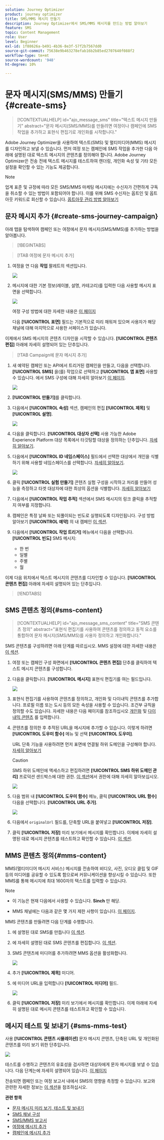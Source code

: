 ```yaml
---
solution: Journey Optimizer
product: journey optimizer
title: SMS/MMS 메시지 만들기
description: Journey Optimizer에서 SMS/MMS 메시지를 만드는 방법 알아보기
feature: SMS
topic: Content Management
role: User
level: Beginner
exl-id: 1f88626a-b491-4b36-8e3f-57f2b7567dd0
source-git-commit: 75638e9b463278efab16b2b85ed2707640f088f2
workflow-type: tm+mt
source-wordcount: '948'
ht-degree: 10%

---
```


# 문자 메시지(SMS/MMS) 만들기 {#create-sms}

>[!CONTEXTUALHELP]
>id="ajo_message_sms"
>title="텍스트 메시지 만들기"
>abstract="문자 메시지(SMS/MMS)를 만들려면 여정이나 캠페인에 SMS 작업을 추가하고 표현식 편집기로 개인화를 시작합니다."

Adobe Journey Optimizer을 사용하여 텍스트(SMS) 및 멀티미디어(MMS) 메시지를 디자인하고 보낼 수 있습니다. 먼저 여정 또는 캠페인에 SMS 작업을 추가한 다음 아래에 설명된 대로 텍스트 메시지의 콘텐츠를 정의해야 합니다. Adobe Journey Optimizer은 전송 전에 텍스트 메시지를 테스트하여 렌더링, 개인화 속성 및 기타 모든 설정을 확인할 수 있는 기능도 제공합니다.

>[!NOTE]
>
>업계 표준 및 규정에 따라 모든 SMS/MMS 마케팅 메시지에는 수신자가 간편하게 구독을 취소할 수 있는 방법이 포함되어야 합니다. 이를 위해 SMS 수신자는 옵트인 및 옵트아웃 키워드로 회신할 수 있습니다. [옵트아웃 관리 방법 알아보기](../privacy/opt-out.md#sms-opt-out-management-sms-opt-out-management)


## 문자 메시지 추가 {#create-sms-journey-campaign}

아래 탭을 탐색하여 캠페인 또는 여정에서 문자 메시지(SMS/MMS)를 추가하는 방법을 알아봅니다.

>[!BEGINTABS]

>[!TAB 여정에 문자 메시지 추가]

1. 여정을 연 다음 **작업** 팔레트의 섹션입니다.

   ![](assets/sms_create_1.png)

1. 메시지에 대한 기본 정보(레이블, 설명, 카테고리)를 입력한 다음 사용할 메시지 표면을 선택합니다.

   ![](assets/sms_create_2.png)

   여정 구성 방법에 대한 자세한 내용은 [이 페이지](../building-journeys/journey-gs.md)

   다음 **[!UICONTROL 표면]** 필드는 기본적으로 미리 채워져 있으며 사용자가 해당 채널에 대해 마지막으로 사용한 서페이스가 있습니다.

이제에서 SMS 메시지의 콘텐츠 디자인을 시작할 수 있습니다. **[!UICONTROL 콘텐츠 편집]** 아래에 자세히 설명되어 있는 단추입니다.

>[!TAB Campaign에 문자 메시지 추가]

1. 새 예약된 캠페인 또는 API에서 트리거된 캠페인을 만들고, 다음을 선택합니다. **[!UICONTROL SMS]** 을(를) 작업으로 선택하고 **[!UICONTROL 앱 표면]** 사용할 수 있습니다. 에서 SMS 구성에 대해 자세히 알아보기 [이 페이지](sms-configuration.md).

   ![](assets/sms_create_3.png)

1. **[!UICONTROL 만들기]**&#x200B;를 클릭합니다.

1. 다음에서 **[!UICONTROL 속성]** 섹션, 캠페인의 편집 **[!UICONTROL 제목]** 및 **[!UICONTROL 설명]**.

   ![](assets/sms_create_4.png)

1. 다음을 클릭합니다. **[!UICONTROL 대상자 선택]** 사용 가능한 Adobe Experience Platform 대상 목록에서 타깃팅할 대상을 정의하는 단추입니다. [자세히 알아보기](../audience/about-audiences.md).

1. 다음에서 **[!UICONTROL ID 네임스페이스]** 필드에서 선택한 대상에서 개인을 식별하기 위해 사용할 네임스페이스를 선택합니다. [자세히 알아보기](../event/about-creating.md#select-the-namespace).

   ![](assets/sms_create_5.png)

1. 클릭 **[!UICONTROL 실험 만들기]** 콘텐츠 실험 구성을 시작하고 처리를 만들어 성능을 측정하고 타겟 대상자에 대한 최상의 옵션을 식별합니다. [자세히 알아보기](../campaigns/content-experiment.md)

1. 다음에서 **[!UICONTROL 작업 추적]** 섹션에서 SMS 메시지의 링크 클릭을 추적할지 여부를 지정합니다.

1. 캠페인은 특정 날짜 또는 되풀이되는 빈도로 실행되도록 디자인됩니다. 구성 방법 알아보기 **[!UICONTROL 예약]** 의 내 캠페인 [이 섹션](../campaigns/create-campaign.md#schedule).

1. 다음에서 **[!UICONTROL 작업 트리거]** 메뉴에서 다음을 선택합니다. **[!UICONTROL 빈도]** SMS 메시지:

   * 한 번
   * 일별
   * 주별
   * 월

이제 다음 위치에서 텍스트 메시지의 콘텐츠를 디자인할 수 있습니다. **[!UICONTROL 콘텐츠 편집]** 아래에 자세히 설명되어 있는 단추입니다.

>[!ENDTABS]

## SMS 콘텐츠 정의{#sms-content}

>[!CONTEXTUALHELP]
>id="ajo_message_sms_content"
>title="SMS 콘텐츠 정의"
>abstract="표현식 편집기를 사용하여 콘텐츠를 정의하고 동적 요소를 통합하여 문자 메시지(SMS/MMS)를 사용자 정의하고 개인화합니다."

SMS 콘텐츠를 구성하려면 아래 단계를 따르십시오. MMS 설정에 대한 자세한 내용은 [이 섹션](#mms-content).

1. 여정 또는 캠페인 구성 화면에서 **[!UICONTROL 콘텐츠 편집]** 단추를 클릭하여 텍스트 메시지 콘텐츠를 구성합니다.

1. 다음을 클릭합니다. **[!UICONTROL 메시지]** 표현식 편집기를 여는 필드입니다.

   ![](assets/sms-content.png)

1. 표현식 편집기를 사용하여 콘텐츠를 정의하고, 개인화 및 다이내믹 콘텐츠를 추가합니다. 프로필 이름 또는 도시 등의 모든 속성을 사용할 수 있습니다. 조건부 규칙을 정의할 수도 있습니다. 자세한 내용은 다음 페이지를 참조하십시오 [개인화](../personalization/personalize.md) 및 [다이내믹 콘텐츠](../personalization/get-started-dynamic-content.md) 를 입력합니다.

1. 콘텐츠를 정의한 후 추적된 URL을 메시지에 추가할 수 있습니다. 이렇게 하려면 **[!UICONTROL 도우미 함수]** 메뉴 및 선택 **[!UICONTROL 도우미]**.

   URL 단축 기능을 사용하려면 먼저 표면에 연결될 하위 도메인을 구성해야 합니다. [자세히 알아보기](sms-subdomains.md)

   >[!CAUTION]
   >
   > SMS 하위 도메인에 액세스하고 편집하려면 **[!UICONTROL SMS 하위 도메인 관리]** 프로덕션 샌드박스에 대한 권한. [이 섹션](../administration/high-low-permissions.md)에서 권한에 대해 자세히 알아보십시오.

   ![](assets/sms_tracking_1.png)

1. 다음 범위 내 **[!UICONTROL 도우미 함수]** 메뉴, 클릭 **[!UICONTROL URL 함수]** 다음을 선택합니다. **[!UICONTROL URL 추가]**.

   ![](assets/sms_tracking_2.png)

1. 다음에서 `originalUrl` 필드를, 단축할 URL을 붙여넣고 **[!UICONTROL 저장]**.

1. 클릭 **[!UICONTROL 저장]** 미리 보기에서 메시지를 확인합니다. 이제에 자세히 설명된 대로 메시지 콘텐츠를 테스트하고 확인할 수 있습니다. [이 섹션](#sms-mms-test).

## MMS 콘텐츠 정의{#mms-content}

MMS(멀티미디어 메시지 서비스) 메시지를 전송하여 비디오, 사진, 오디오 클립 및 GIF 등의 미디어를 공유할 수 있도록 함으로써 커뮤니케이션을 향상시킬 수 있습니다. 또한 MMS를 통해 메시지에 최대 1600자의 텍스트를 입력할 수 있습니다.

>[!NOTE]
>
>* 이 기능은 현재 다음에서 사용할 수 있습니다. **Sinch** 만 해당.
>
>* MMS 채널에는 다음과 같은 몇 가지 제한 사항이 있습니다. [이 페이지](../start/guardrails.md#sms-guardrails).

MMS 콘텐츠를 만들려면 다음 단계를 수행합니다.

1. 에 설명된 대로 SMS를 만듭니다 [이 섹션](#create-sms-journey-campaign).

1. 에 자세히 설명된 대로 SMS 콘텐츠를 편집합니다. [이 섹션](#sms-content).

1. SMS 콘텐츠에 미디어를 추가하려면 MMS 옵션을 활성화합니다.

   ![](assets/sms_create_6.png)

1. 추가 **[!UICONTROL 제목]** 미디어.

1. 에 미디어 URL을 입력합니다 **[!UICONTROL 미디어]** 필드.

   ![](assets/sms_create_7.png)

1. 클릭 **[!UICONTROL 저장]** 미리 보기에서 메시지를 확인합니다. 이제 아래에 자세히 설명된 대로 메시지 콘텐츠를 테스트하고 확인할 수 있습니다.

## 메시지 테스트 및 보내기 {#sms-mms-test}

사용 **[!UICONTROL 콘텐츠 시뮬레이션]** 문자 메시지 콘텐츠, 단축된 URL 및 개인화된 콘텐츠를 미리 보기 위한 단추입니다.

![](assets/sms-content-preview.png)

테스트를 수행하고 콘텐츠의 유효성을 검사하면 대상자에게 문자 메시지를 보낼 수 있습니다. 다음 단계는에 자세히 설명되어 있습니다. [이 페이지](send-sms.md)

전송되면 캠페인 또는 여정 보고서 내에서 SMS의 영향을 측정할 수 있습니다. 보고와 관련한 자세한 정보는 [이 섹션](../reports/campaign-global-report.md#sms-tab)을 참조하십시오.

**관련 항목**

* [문자 메시지 미리 보기, 테스트 및 보내기](send-sms.md)
* [SMS 채널 구성](sms-configuration.md)
* [SMS/MMS 보고서](../reports/journey-global-report.md#sms-global)
* [여정에 메시지 추가](../building-journeys/journeys-message.md)
* [캠페인에 메시지 추가](../campaigns/create-campaign.md)
